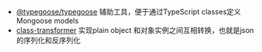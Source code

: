 * [@typegoose/typegoose](https://github.com/typegoose/typegoose) 辅助工具，便于通过TypeScript classes定义Mongoose models
* [class-transformer](https://www.npmjs.com/package/class-transformer) 实现plain object 和对象实例之间互相转换，也就是json的序列化和反序列化
